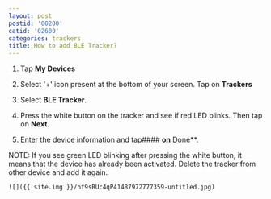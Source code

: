 ```yaml
---
layout: post
postid: '00200'
catid: '02600'
categories: trackers
title: How to add BLE Tracker?
---
```


1. Tap **My Devices**

2. Select '+' icon present at the bottom of your screen. Tap on **Trackers**

3. Select **BLE Tracker**.

4. Press the white button on the tracker and see if red LED blinks. Then tap on **Next**.

5. Enter the device information and tap#### **on** Done**.

NOTE: If you see green LED blinking after pressing the white button, it means that the device has already been activated. Delete the tracker from other device and add it again.

    ![]({{ site.img }}/hf9sRUc4qP41487972777359-untitled.jpg)
